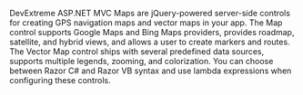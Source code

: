 DevExtreme ASP.NET MVC Maps are jQuery-powered server-side controls for creating GPS navigation maps and vector maps in your app. The Map control supports Google Maps and Bing Maps providers, provides roadmap, satellite, and hybrid views, and allows a user to create markers and routes. The Vector Map control ships with several predefined data sources, supports multiple legends, zooming, and colorization. You can choose between Razor C\# and Razor VB syntax and use lambda expressions when configuring these controls.